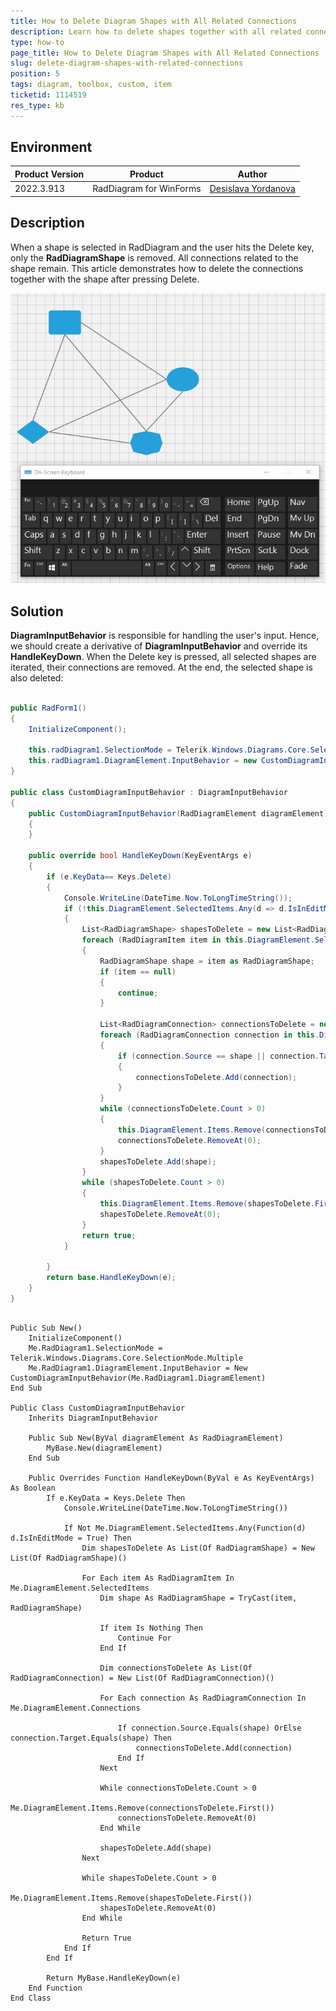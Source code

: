 ```yaml
---
title: How to Delete Diagram Shapes with All Related Connections
description: Learn how to delete shapes together with all related connections in the WinForms Diagram's Toolbox.
type: how-to
page_title: How to Delete Diagram Shapes with All Related Connections
slug: delete-diagram-shapes-with-related-connections
position: 5
tags: diagram, toolbox, custom, item
ticketid: 1114519
res_type: kb
---
```



## Environment
|Product Version|Product|Author|
|----|----|----|
|2022.3.913|RadDiagram for WinForms|[Desislava Yordanova](https://www.telerik.com/blogs/author/desislava-yordanova)|

## Description

When a shape is selected in RadDiagram and the user hits the Delete key, only the **RadDiagramShape** is removed. All connections related to the shape remain. This article demonstrates how to delete the connections together with the shape after pressing Delete.
 

![delete-diagram-shapes-with-related-connections 001](images/delete-diagram-shapes-with-related-connections.gif) 

## Solution

**DiagramInputBehavior** is responsible for handling the user's input. Hence, we should create a derivative of **DiagramInputBehavior** and override its **HandleKeyDown**. When the Delete key is pressed, all selected shapes are iterated, their connections are removed. At the end, the selected shape is also deleted:
 
````C#

public RadForm1()
{
    InitializeComponent();

    this.radDiagram1.SelectionMode = Telerik.Windows.Diagrams.Core.SelectionMode.Multiple;
    this.radDiagram1.DiagramElement.InputBehavior = new CustomDiagramInputBehavior(this.radDiagram1.DiagramElement);
}

public class CustomDiagramInputBehavior : DiagramInputBehavior
{
    public CustomDiagramInputBehavior(RadDiagramElement diagramElement) : base(diagramElement)
    {
    }

    public override bool HandleKeyDown(KeyEventArgs e)
    {
        if (e.KeyData== Keys.Delete)
        {
            Console.WriteLine(DateTime.Now.ToLongTimeString());
            if (!this.DiagramElement.SelectedItems.Any(d => d.IsInEditMode == true))
            {
                List<RadDiagramShape> shapesToDelete = new List<RadDiagramShape>();
                foreach (RadDiagramItem item in this.DiagramElement.SelectedItems)
                {
                    RadDiagramShape shape = item as RadDiagramShape;
                    if (item == null)
                    {
                        continue;
                    }
                    
                    List<RadDiagramConnection> connectionsToDelete = new List<RadDiagramConnection>();
                    foreach (RadDiagramConnection connection in this.DiagramElement.Connections)
                    {
                        if (connection.Source == shape || connection.Target == shape)
                        {
                            connectionsToDelete.Add(connection);
                        }
                    }
                    while (connectionsToDelete.Count > 0)
                    {
                        this.DiagramElement.Items.Remove(connectionsToDelete.First());
                        connectionsToDelete.RemoveAt(0);
                    }
                    shapesToDelete.Add(shape);
                }
                while (shapesToDelete.Count > 0)
                {
                    this.DiagramElement.Items.Remove(shapesToDelete.First());
                    shapesToDelete.RemoveAt(0);
                }
                return true;
            }

        }
        return base.HandleKeyDown(e);
    }
}


````
````VB.NET

Public Sub New()
    InitializeComponent()
    Me.RadDiagram1.SelectionMode = Telerik.Windows.Diagrams.Core.SelectionMode.Multiple
    Me.RadDiagram1.DiagramElement.InputBehavior = New CustomDiagramInputBehavior(Me.RadDiagram1.DiagramElement)
End Sub

Public Class CustomDiagramInputBehavior
    Inherits DiagramInputBehavior

    Public Sub New(ByVal diagramElement As RadDiagramElement)
        MyBase.New(diagramElement)
    End Sub

    Public Overrides Function HandleKeyDown(ByVal e As KeyEventArgs) As Boolean
        If e.KeyData = Keys.Delete Then
            Console.WriteLine(DateTime.Now.ToLongTimeString())

            If Not Me.DiagramElement.SelectedItems.Any(Function(d) d.IsInEditMode = True) Then
                Dim shapesToDelete As List(Of RadDiagramShape) = New List(Of RadDiagramShape)()

                For Each item As RadDiagramItem In Me.DiagramElement.SelectedItems
                    Dim shape As RadDiagramShape = TryCast(item, RadDiagramShape)

                    If item Is Nothing Then
                        Continue For
                    End If

                    Dim connectionsToDelete As List(Of RadDiagramConnection) = New List(Of RadDiagramConnection)()

                    For Each connection As RadDiagramConnection In Me.DiagramElement.Connections

                        If connection.Source.Equals(shape) OrElse connection.Target.Equals(shape) Then
                            connectionsToDelete.Add(connection)
                        End If
                    Next

                    While connectionsToDelete.Count > 0
                        Me.DiagramElement.Items.Remove(connectionsToDelete.First())
                        connectionsToDelete.RemoveAt(0)
                    End While

                    shapesToDelete.Add(shape)
                Next

                While shapesToDelete.Count > 0
                    Me.DiagramElement.Items.Remove(shapesToDelete.First())
                    shapesToDelete.RemoveAt(0)
                End While

                Return True
            End If
        End If

        Return MyBase.HandleKeyDown(e)
    End Function
End Class


````

